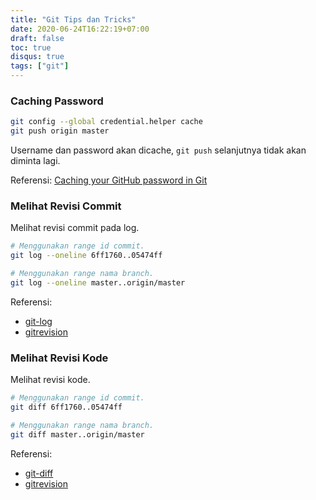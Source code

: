 ```yaml
---
title: "Git Tips dan Tricks"
date: 2020-06-24T16:22:19+07:00
draft: false
toc: true
disqus: true
tags: ["git"]
---
```


### Caching Password

```bash
git config --global credential.helper cache
git push origin master
```

Username dan password akan dicache, `git push` selanjutnya tidak akan diminta lagi.

Referensi: [Caching your GitHub password in Git](https://help.github.com/en/github/using-git/caching-your-github-password-in-git#platform-linux)

### Melihat Revisi Commit

Melihat revisi commit pada log.

```bash
# Menggunakan range id commit.
git log --oneline 6ff1760..05474ff

# Menggunakan range nama branch.
git log --oneline master..origin/master
```

Referensi:

- [git-log](https://git-scm.com/docs/git-log)
- [gitrevision](https://git-scm.com/docs/gitrevisions)

### Melihat Revisi Kode

Melihat revisi kode.

```bash
# Menggunakan range id commit.
git diff 6ff1760..05474ff

# Menggunakan range nama branch.
git diff master..origin/master
```

Referensi:

- [git-diff](https://git-scm.com/docs/git-diff)
- [gitrevision](https://git-scm.com/docs/gitrevisions)
